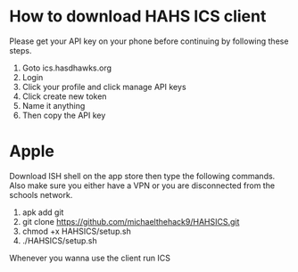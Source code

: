 # How to download HAHS ICS client

Please get your API key on your phone before continuing by following these steps.

1. Goto ics.hasdhawks.org
2. Login
3. Click your profile and click manage API keys
4. Click create new token
5. Name it anything
6. Then copy the API key

# Apple

Download ISH shell on the app store then type the following commands.
Also make sure you either have a VPN or you are disconnected from the schools network.
1. apk add git
2. git clone https://github.com/michaelthehack9/HAHSICS.git
3. chmod +x HAHSICS/setup.sh
4. ./HAHSICS/setup.sh

Whenever you wanna use the client run ICS
